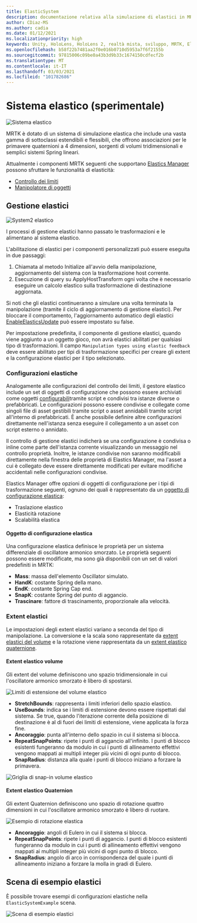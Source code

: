 ```yaml
---
title: ElasticSystem
description: documentazione relativa alla simulazione di elastici in MRTK
author: CDiaz-MS
ms.author: cadia
ms.date: 01/12/2021
ms.localizationpriority: high
keywords: Unity, HoloLens, HoloLens 2, realtà mista, sviluppo, MRTK, ElasticsSystem,
ms.openlocfilehash: b58f22b7481aa2f0e016b0710d5953a7f6f2155b
ms.sourcegitcommit: 97815006c09be0a43b3d9b33c1674150cdfecf2b
ms.translationtype: MT
ms.contentlocale: it-IT
ms.lasthandoff: 03/03/2021
ms.locfileid: "101782686"
---
```

# <a name="elastic-system-experimental"></a>Sistema elastico (sperimentale)

![Sistema elastico](../Images/Elastics/Elastics_Main1.gif)

MRTK è dotato di un sistema di simulazione elastica che include una vasta gamma di sottoclassi estendibili e flessibili, che offrono associazioni per le primavere quaternioni a 4 dimensioni, sorgenti di volumi tridimensionali e semplici sistemi Spring lineari.

Attualmente i componenti MRTK seguenti che supportano [Elastics Manager](xref:Microsoft.MixedReality.Toolkit.Experimental.Physics.ElasticsManager) possono sfruttare le funzionalità di elasticità:

- [Controllo dei limiti](../README_BoundsControl.md)
- [Manipolatore di oggetti](../README_ObjectManipulator.md)

## <a name="elastics-manager"></a>Gestione elastici

![System2 elastico](../Images/Elastics/Elastics_Main.gif)

I processi di gestione elastici hanno passato le trasformazioni e le alimentano al sistema elastico.

L'abilitazione di elastici per i componenti personalizzati può essere eseguita in due passaggi:

1. Chiamata al metodo Initialize all'avvio della manipolazione, aggiornamento del sistema con la trasformazione host corrente.
1. Esecuzione di query su ApplyHostTransform ogni volta che è necessario eseguire un calcolo elastico sulla trasformazione di destinazione aggiornata.

Si noti che gli elastici continueranno a simulare una volta terminata la manipolazione (tramite il ciclo di aggiornamento di gestione elastici). Per bloccare il comportamento, l'aggiornamento automatico degli elastici [EnableElasticsUpdate](xref:Microsoft.MixedReality.Toolkit.Experimental.Physics.ElasticsManager.EnableElasticsUpdate) può essere impostato su false.

Per impostazione predefinita, il componente di gestione elastici, quando viene aggiunto a un oggetto gioco, non avrà elastici abilitati per qualsiasi tipo di trasformazioni.
Il campo `Manipulation types using elastic feedback` deve essere abilitato per tipi di trasformazione specifici per creare gli extent e la configurazione elastici per il tipo selezionato.

### <a name="elastics-configurations"></a>Configurazioni elastiche

Analogamente alle configurazioni del controllo dei limiti, il gestore elastico include un set di oggetti di configurazione che possono essere archiviati come oggetti [configurabili](../README_BoundsControl.md#configuration-objects)tramite script e condivisi tra istanze diverse o prefabbricati. Le configurazioni possono essere condivise e collegate come singoli file di asset gestibili tramite script o asset annidabili tramite script all'interno di prefabbricati. È anche possibile definire altre configurazioni direttamente nell'istanza senza eseguire il collegamento a un asset con script esterno o annidato.

Il controllo di gestione elastici indicherà se una configurazione è condivisa o inline come parte dell'istanza corrente visualizzando un messaggio nel controllo proprietà. Inoltre, le istanze condivise non saranno modificabili direttamente nella finestra delle proprietà di Elastics Manager, ma l'asset a cui è collegato deve essere direttamente modificati per evitare modifiche accidentali nelle configurazioni condivise.

Elastics Manager offre opzioni di oggetti di configurazione per i tipi di trasformazione seguenti, ognuno dei quali è rappresentato da un [oggetto di configurazione elastica](#elastic-configuration-object):

- Traslazione elastico
- Elasticità rotazione
- Scalabilità elastica

#### <a name="elastic-configuration-object"></a>Oggetto di configurazione elastica

Una configurazione elastica definisce le proprietà per un sistema differenziale di oscillatore armonico smorzato.
Le proprietà seguenti possono essere modificate, ma sono già disponibili con un set di valori predefiniti in MRTK:

- **Mass**: massa dell'elemento Oscillator simulato.
- **HandK**: costante Spring della mano.
- **EndK**: costante Spring Cap end.
- **SnapK**: costante Spring del punto di aggancio.
- **Trascinare**: fattore di trascinamento, proporzionale alla velocità.

### <a name="elastics-extents"></a>Extent elastici

Le impostazioni degli extent elastici variano a seconda del tipo di manipolazione. La conversione e la scala sono rappresentate da [extent elastici del volume](#volume-elastic-extent) e la rotazione viene rappresentata da un [extent elastico quaternione](#quaternion-elastic-extent).

#### <a name="volume-elastic-extent"></a>Extent elastico volume

Gli extent del volume definiscono uno spazio tridimensionale in cui l'oscillatore armonico smorzato è libero di spostarsi.

![Limiti di estensione del volume elastico](../Images/Elastics/Elastics_Volume_Bounds.gif)

- **StretchBounds**: rappresenta i limiti inferiori dello spazio elastico.
- **UseBounds**: indica se i limiti di estensione devono essere rispettati dal sistema. Se true, quando l'iterazione corrente della posizione di destinazione è al di fuori dei limiti di estensione, viene applicata la forza fine.
- **Ancoraggio**: punta all'interno dello spazio in cui il sistema si blocca.
- **RepeatSnapPoints**: ripete i punti di aggancio all'infinito. I punti di blocco esistenti fungeranno da modulo in cui i punti di allineamento effettivi vengono mappati ai multipli integer più vicini di ogni punto di blocco.
- **SnapRadius**: distanza alla quale i punti di blocco iniziano a forzare la primavera.

![Griglia di snap-in volume elastico](../Images/Elastics/Elastics_Volume_Snap.gif)

#### <a name="quaternion-elastic-extent"></a>Extent elastico Quaternion

Gli extent Quaternion definiscono uno spazio di rotazione quattro dimensioni in cui l'oscillatore armonico smorzato è libero di ruotare.

![Esempio di rotazione elastica](../Images/Elastics/Elastics_Rotation.gif)

- **Ancoraggio**: angoli di Eulero in cui il sistema si blocca.
- **RepeatSnapPoints**: ripete i punti di aggancio. I punti di blocco esistenti fungeranno da modulo in cui i punti di allineamento effettivi vengono mappati ai multipli integer più vicini di ogni punto di blocco.
- **SnapRadius**: angolo di arco in corrispondenza del quale i punti di allineamento iniziano a forzare la molla in gradi di Eulero.

## <a name="elastics-example-scene"></a>Scena di esempio elastici

È possibile trovare esempi di configurazioni elastiche nella `ElasticSystemExample` scena.

![Scena di esempio elastici](../Images/Elastics/Elastics_Example_Scene.png)
